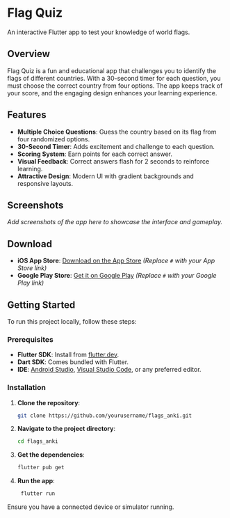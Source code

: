 # Flag Quiz

An interactive Flutter app to test your knowledge of world flags.

## Overview

Flag Quiz is a fun and educational app that challenges you to identify the flags of different countries. With a 30-second timer for each question, you must choose the correct country from four options. The app keeps track of your score, and the engaging design enhances your learning experience.

## Features

- **Multiple Choice Questions**: Guess the country based on its flag from four randomized options.
- **30-Second Timer**: Adds excitement and challenge to each question.
- **Scoring System**: Earn points for each correct answer.
- **Visual Feedback**: Correct answers flash for 2 seconds to reinforce learning.
- **Attractive Design**: Modern UI with gradient backgrounds and responsive layouts.

## Screenshots

*Add screenshots of the app here to showcase the interface and gameplay.*

## Download

- **iOS App Store**: [Download on the App Store](#) *(Replace `#` with your App Store link)*
- **Google Play Store**: [Get it on Google Play](#) *(Replace `#` with your Google Play link)*

## Getting Started

To run this project locally, follow these steps:

### Prerequisites

- **Flutter SDK**: Install from [flutter.dev](https://flutter.dev/docs/get-started/install).
- **Dart SDK**: Comes bundled with Flutter.
- **IDE**: [Android Studio](https://developer.android.com/studio), [Visual Studio Code](https://code.visualstudio.com/), or any preferred editor.

### Installation

1. **Clone the repository**:

   ```bash
   git clone https://github.com/yourusername/flags_anki.git
   ```

2. **Navigate to the project directory**:
    
   ```bash
   cd flags_anki
   ```
3. **Get the dependencies**:

   ```bash
   flutter pub get
   ```
4. **Run the app**:

   ```bash
    flutter run
    ```
Ensure you have a connected device or simulator running.